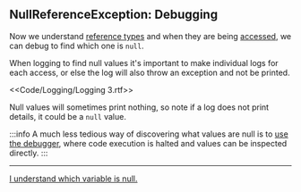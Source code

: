 ## NullReferenceException: Debugging
Now we understand [reference types](Reference%20Types.md) and when they are being [accessed](Access.md), we can debug to find which one is `null`.  

When logging to find null values it's important to make individual logs for each access, or else the log will also throw an exception and not be printed.

<<Code/Logging/Logging 3.rtf>>

Null values will sometimes print nothing, so note if a log does not print details, it could be a `null` value.

:::info
A much less tedious way of discovering what values are null is to [use the debugger](../../../Debugging/Debugger.md), where code execution is halted and values can be inspected directly.
:::

---  

[I understand which variable is null.](Options.md)